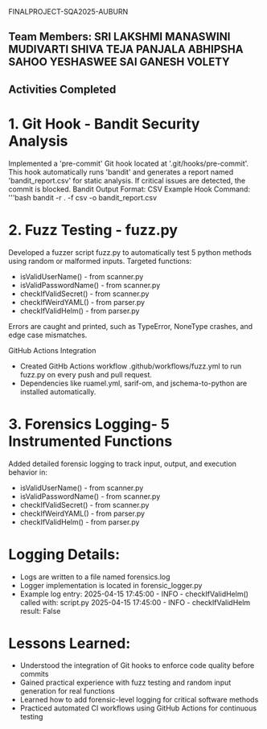 FINALPROJECT-SQA2025-AUBURN

Team Members:
SRI LAKSHMI MANASWINI MUDIVARTI
SHIVA TEJA PANJALA
ABHIPSHA SAHOO
YESHASWEE SAI GANESH VOLETY
---

## Activities Completed

# 1. Git Hook - Bandit Security Analysis

Implemented a 'pre-commit' Git hook located at '.git/hooks/pre-commit'.
This hook automatically runs 'bandit' and generates a report named 'bandit_report.csv' for static analysis.
If critical issues are detected, the commit is blocked.
Bandit Output Format: CSV
Example Hook Command:
  '''bash
  bandit -r . -f csv -o bandit_report.csv

# 2. Fuzz Testing -  fuzz.py

Developed a fuzzer script fuzz.py to automatically test 5 python methods using random or malformed inputs.
Targeted functions:
- isValidUserName() - from scanner.py
- isValidPasswordName() - from scanner.py
- checkIfValidSecret() - from scanner.py
- checkIfWeirdYAML() - from parser.py
- checkIfValidHelm() - from parser.py

Errors are caught and printed, such as TypeError, NoneType crashes, and edge case mismatches.

GitHub Actions Integration

- Created GitHb Actions workflow .github/workflows/fuzz.yml to run fuzz.py on every push and pull request.
- Dependencies like ruamel.yml, sarif-om, and jschema-to-python are installed automatically.

# 3. Forensics Logging- 5 Instrumented Functions

Added detailed forensic logging to track input, output, and execution behavior in:
- isValidUserName() - from scanner.py
- isValidPasswordName() - from scanner.py
- checkIfValidSecret() - from scanner.py
- checkIfWeirdYAML() - from parser.py
- checkIfValidHelm() - from parser.py

# Logging Details:
- Logs are written to a file named forensics.log
- Logger implementation is located in forensic_logger.py
- Example log entry:
  2025-04-15 17:45:00 - INFO - checkIfValidHelm() called with: script.py
  2025-04-15 17:45:00 - INFO - checkIfValidHelm result: False

# Lessons Learned:

- Understood the integration of Git hooks to enforce code quality before commits
- Gained practical experience with fuzz testing and random input generation for real functions
- Learned how to add forensic-level logging for critical software methods
- Practiced automated CI workflows using GitHub Actions for continuous testing
